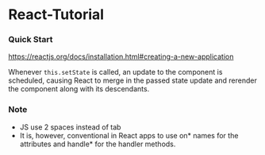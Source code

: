 # React-Tutorial

### Quick Start 
https://reactjs.org/docs/installation.html#creating-a-new-application



Whenever `this.setState` is called, an update to the component is scheduled, causing React to merge in the passed state update and rerender the component along with its descendants.


### Note
- JS use 2 spaces instead of tab
- It is, however, conventional in React apps to use on* names for the attributes and handle* for the handler methods.
